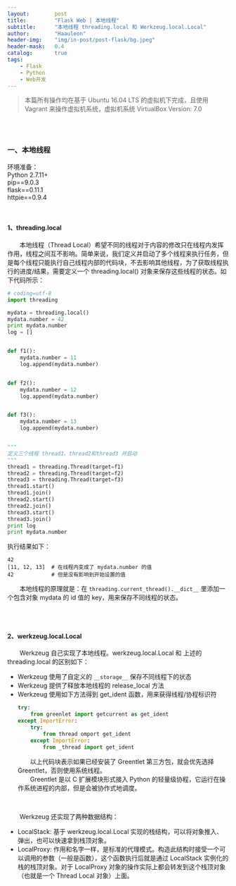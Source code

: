 ```yaml
---
layout:        post
title:         "Flask Web | 本地线程"
subtitle:      "本地线程 threading.local 和 Werkzeug.local.Local"
author:        "Haauleon"
header-img:    "img/in-post/post-flask/bg.jpeg"
header-mask:   0.4
catalog:       true
tags:
    - Flask
    - Python
    - Web开发
---
```


> 本篇所有操作均在基于 Ubuntu 16.04 LTS 的虚拟机下完成，且使用 Vagrant 来操作虚拟机系统，虚拟机系统 VirtualBox Version: 7.0 

<br>
<br>

### 一、本地线程
环境准备：     
Python 2.7.11+      
pip==9.0.3     
flask==0.11.1   
httpie==0.9.4     

<br>

#### 1、threading.local
&emsp;&emsp;本地线程（Thread Local）希望不同的线程对于内容的修改只在线程内发挥作用，线程之间互不影响。简单来说，我们定义并启动了多个线程来执行任务，但是每个线程只能执行自己线程内部的代码块，不去影响其他线程，为了获取线程执行的进度/结果，需要定义一个 threading.local() 对象来保存这些线程的状态。如下代码所示：     
```python
# coding=utf-8
import threading

mydata = threading.local()
mydata.number = 42
print mydata.number
log = []


def f1():
    mydata.number = 11
    log.append(mydata.number)


def f2():
    mydata.number = 12
    log.append(mydata.number)


def f3():
    mydata.number = 13
    log.append(mydata.number)


"""
定义三个线程 thread1、thread2和thread3 并启动
"""
thread1 = threading.Thread(target=f1)
thread2 = threading.Thread(target=f2)
thread3 = threading.Thread(target=f3)
thread1.start()
thread1.join()
thread2.start()
thread2.join()
thread3.start()
thread3.join()
print log
print mydata.number
```

执行结果如下：     
```
42
[11, 12, 13]  # 在线程内变成了 mydata.number 的值
42            # 但是没有影响到开始设置的值
```

&emsp;&emsp;本地线程的原理就是：在 `threading.current_thread().__dict__` 里添加一个包含对象 mydata 的 id 值的 key，用来保存不同线程的状态。   

<br>
<br>

#### 2、werkzeug.local.Local
&emsp;&emsp;Werkzeug 自己实现了本地线程。werkzeug.local.Local 和 上述的 threading.local 的区别如下：     
- Werkzeug 使用了自定义的 `__storage__` 保存不同线程下的状态    
- Werkzeug 提供了释放本地线程的 release_local 方法   
- Werkzeug 使用如下方法得到 get_ident 函数，用来获得线程/协程标识符    
    ```python
    try:
        from greenlet import getcurrent as get_ident
    except ImportError:
        try:
            from thread omport get_ident
        except ImportError:
            from _thread import get_ident
    ```
    &emsp;&emsp;以上代码块表示如果已经安装了 Greentlet 第三方包，就会优先选择 Greentlet，否则使用系统线程。      
    &emsp;&emsp;Greentlet 是以 C 扩展模块形式接入 Python 的轻量级协程，它运行在操作系统进程的内部，但是会被协作式地调度。    

<br>

&emsp;&emsp;Werkzeug 还实现了两种数据结构：    
- LocalStack: 基于 werkzeug.local.Local 实现的栈结构，可以将对象推入、弹出，也可以快速拿到栈顶对象。     
- LocalProxy: 作用和名字一样，是标准的代理模式。构造此结构时接受一个可以调用的参数（一般是函数），这个函数执行后就是通过 LocalStack 实例化的栈的栈顶对象。对于 LocalProxy 对象的操作实际上都会转发到这个栈顶对象（也就是一个 Thread Local 对象）上面。